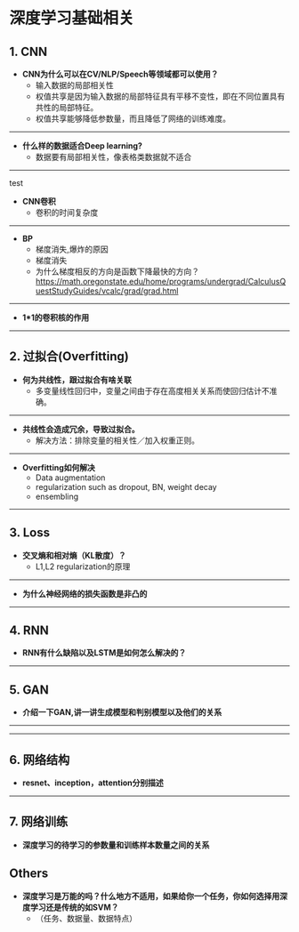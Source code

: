 # 深度学习基础相关

## 1. CNN
- **CNN为什么可以在CV/NLP/Speech等领域都可以使用？**
    * 输入数据的局部相关性
    * 权值共享是因为输入数据的局部特征具有平移不变性，即在不同位置具有共性的局部特征。
    * 权值共享能够降低参数量，而且降低了网络的训练难度。
-----------
- **什么样的数据适合Deep learning?**
    * 数据要有局部相关性，像表格类数据就不适合
-----------

test

- **CNN卷积**
    - 卷积的时间复杂度
-----------

- **BP**
    * 梯度消失,爆炸的原因
    * 梯度消失
    * 为什么梯度相反的方向是函数下降最快的方向？
        https://math.oregonstate.edu/home/programs/undergrad/CalculusQuestStudyGuides/vcalc/grad/grad.html
-----------

- **1*1的卷积核的作用**
-----------


## 2. 过拟合(Overfitting)
- **何为共线性，跟过拟合有啥关联**
    * 多变量线性回归中，变量之间由于存在高度相关关系而使回归估计不准确。
-----------

- **共线性会造成冗余，导致过拟合。**
    * 解决方法：排除变量的相关性／加入权重正则。
-----------

- **Overfitting如何解决**
    * Data augmentation
    * regularization such as dropout, BN, weight decay
    * ensembling
-----------


## 3. Loss
- **交叉熵和相对熵（KL散度）？**
    * L1,L2 regularization的原理

-----------

- **为什么神经网络的损失函数是非凸的**

-----------

## 4. RNN
- **RNN有什么缺陷以及LSTM是如何怎么解决的？**
-----------

## 5. GAN 
- **介绍一下GAN,讲一讲生成模型和判别模型以及他们的关系**
-----------

-----------

## 6. 网络结构
- **resnet、inception，attention分别描述**


-----------

## 7. 网络训练
- **深度学习的待学习的参数量和训练样本数量之间的关系**
## Others
- **深度学习是万能的吗？什么地方不适用，如果给你一个任务，你如何选择用深度学习还是传统的如SVM？**
    * （任务、数据量、数据特点）